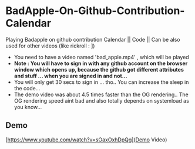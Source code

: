 # BadApple-On-Github-Contribution-Calendar
Playing Badapple on github contribution Calendar || Code || Can be also used for other videos (like rickroll : ])


- You need to have a video named 'bad_apple.mp4' , which will be played
- **Note :  You will have to sign in with any github account on the browser window which opens up, because the github got different attributes and stuff ... when you are signed in and not...**
- You will only get 30 secs to sign in ... tho.. You can increase the sleep in the code... 
- The demo video was about 4.5 times faster than the OG rendering.. The OG rendering speed aint bad and also totally depends on systemload as you know... 

## Demo

[https://www.youtube.com/watch?v=sOaxOxhDpQg](Demo Video)
